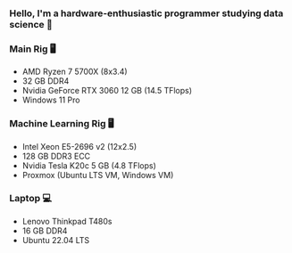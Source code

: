 ### Hello, I'm a hardware-enthusiastic programmer studying data science 🚀

### Main Rig 🖥️
- AMD Ryzen 7 5700X (8x3.4)
- 32 GB DDR4
- Nvidia GeForce RTX 3060 12 GB (14.5 TFlops)
- Windows 11 Pro

### Machine Learning Rig 🖥️
- Intel Xeon E5-2696 v2 (12x2.5)
- 128 GB DDR3 ECC
- Nvidia Tesla K20c 5 GB (4.8 TFlops)
- Proxmox (Ubuntu LTS VM, Windows VM)

### Laptop 💻
- Lenovo Thinkpad T480s
- 16 GB DDR4
- Ubuntu 22.04 LTS



<!--
**jeremistderechte/jeremistderechte** is a ✨ _special_ ✨ repository because its `README.md` (this file) appears on your GitHub profile.

Here are some ideas to get you started:

- 🔭 I’m currently working on ...
- 🌱 I’m currently learning ...
- 👯 I’m looking to collaborate on ...
- 🤔 I’m looking for help with ...
- 💬 Ask me about ...
- 📫 How to reach me: ...
- 😄 Pronouns: ...
- ⚡ Fun fact: ...
-->
